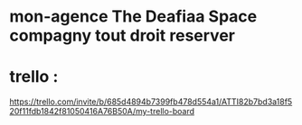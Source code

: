 # mon-agence The Deafiaa Space compagny tout droit reserver


# trello :
https://trello.com/invite/b/685d4894b7399fb478d554a1/ATTI82b7bd3a18f520f11fdb1842f81050416A76B50A/my-trello-board